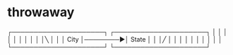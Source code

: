 # throwaway

┌─────────────────────┐         ┌─────────────────────┐
│                     │         │                     │
│                     │         │                     │
│                     │╲        │                     │
│        City         │────────▶│       State         │
│                     │╱        │                     │
│                     │         │                     │
│                     │         │                     │
└─────────────────────┘         └─────────────────────┘

